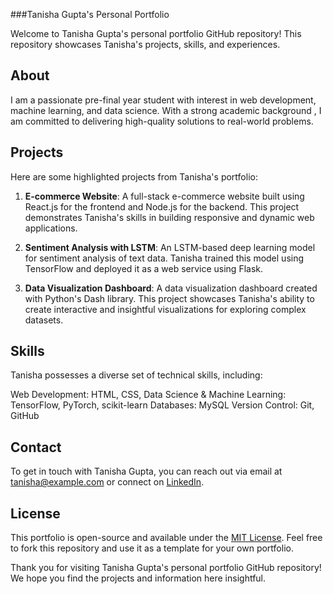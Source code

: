 ###Tanisha Gupta's Personal Portfolio

Welcome to Tanisha Gupta's personal portfolio GitHub repository! This repository showcases Tanisha's projects, skills, and experiences. 

## About

I am a passionate pre-final year student with interest in web development, machine learning, and data science. With a strong academic background , I am committed to delivering high-quality solutions to real-world problems.

## Projects

Here are some highlighted projects from Tanisha's portfolio:

1. **E-commerce Website**: A full-stack e-commerce website built using React.js for the frontend and Node.js for the backend. This project demonstrates Tanisha's skills in building responsive and dynamic web applications.

2. **Sentiment Analysis with LSTM**: An LSTM-based deep learning model for sentiment analysis of text data. Tanisha trained this model using TensorFlow and deployed it as a web service using Flask. 

3. **Data Visualization Dashboard**: A data visualization dashboard created with Python's Dash library. This project showcases Tanisha's ability to create interactive and insightful visualizations for exploring complex datasets.

## Skills

Tanisha possesses a diverse set of technical skills, including:

Web Development: HTML, CSS, 
Data Science & Machine Learning: TensorFlow, PyTorch, scikit-learn
Databases: MySQL
Version Control: Git, GitHub

## Contact

To get in touch with Tanisha Gupta, you can reach out via email at tanisha@example.com or connect on [LinkedIn](https://www.linkedin.com/in/tanisha-gupta).

## License

This portfolio is open-source and available under the [MIT License](LICENSE). Feel free to fork this repository and use it as a template for your own portfolio.

Thank you for visiting Tanisha Gupta's personal portfolio GitHub repository! We hope you find the projects and information here insightful.

